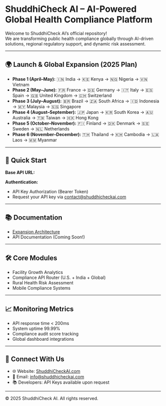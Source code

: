 # ShuddhiCheck AI – AI-Powered Global Health Compliance Platform

Welcome to ShuddhiCheck AI’s official repository!  
We are transforming public health compliance globally through AI-driven solutions, regional regulatory support, and dynamic risk assessment.

---

## 🌍 Launch & Global Expansion (2025 Plan)

- **Phase 1 (April–May):** 🇮🇳 India → 🇰🇪 Kenya → 🇳🇬 Nigeria → 🇻🇳 Vietnam
- **Phase 2 (May–June):** 🇫🇷 France → 🇩🇪 Germany → 🇮🇹 Italy → 🇪🇸 Spain → 🇬🇧 United Kingdom → 🇨🇭 Switzerland
- **Phase 3 (July–August):** 🇧🇷 Brazil → 🇿🇦 South Africa → 🇮🇩 Indonesia → 🇲🇾 Malaysia → 🇸🇬 Singapore
- **Phase 4 (August–September):** 🇯🇵 Japan → 🇰🇷 South Korea → 🇦🇺 Australia → 🇹🇼 Taiwan → 🇭🇰 Hong Kong
- **Phase 5 (October–November):** 🇫🇮 Finland → 🇩🇰 Denmark → 🇸🇪 Sweden → 🇳🇱 Netherlands
- **Phase 6 (November–December):** 🇹🇭 Thailand → 🇰🇭 Cambodia → 🇱🇦 Laos → 🇲🇲 Myanmar

---

## 🚀 Quick Start

**Base API URL:**  

**Authentication:**  
- API Key Authorization (Bearer Token)
- Request your API key via [contact@shuddhicheckai.com](mailto:contact@shuddhicheckai.com)

---

## 📚 Documentation

- [Expansion Architecture](docs/expansion-architecture.md)
- API Documentation (Coming Soon!)

---

## 🛠️ Core Modules

- Facility Growth Analytics
- Compliance API Router (U.S. + India + Global)
- Rural Health Risk Assessment
- Mobile Compliance Systems

---

## 📈 Monitoring Metrics

- API response time < 200ms
- System uptime 99.99%
- Compliance audit score tracking
- Global dashboard integrations

---

## 🤝 Connect With Us

- 🌐 Website: [ShuddhiCheckAI.com](https://shuddhicheckai.com)
- 📧 Email: [info@shuddhicheckai.com](mailto:info@shuddhicheckai.com)
- 📚 Developers: API Keys available upon request

---

© 2025 ShuddhiCheck AI. All rights reserved.
